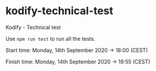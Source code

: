 # kodify-technical-test

Kodify - Technical test

Use `npm run test` to run all the tests.

Start time: Monday, 14th September 2020 -> 18:00 (CEST)

Finish time: Monday, 14th September 2020 -> 19:55 (CEST)
